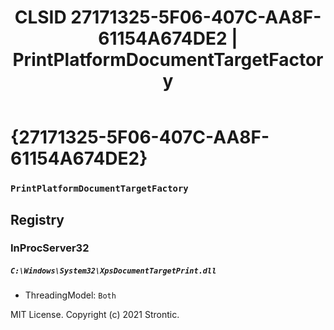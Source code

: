 ﻿---
title: "CLSID 27171325-5F06-407C-AA8F-61154A674DE2 | PrintPlatformDocumentTargetFactory"
excerpt: What is COM-Object CLSID 27171325-5F06-407C-AA8F-61154A674DE2?
---

# {27171325-5F06-407C-AA8F-61154A674DE2}

### `PrintPlatformDocumentTargetFactory`

## Registry


### InProcServer32

##### `C:\Windows\System32\XpsDocumentTargetPrint.dll`
* ThreadingModel: `Both`

MIT License. Copyright (c) 2021 Strontic.


